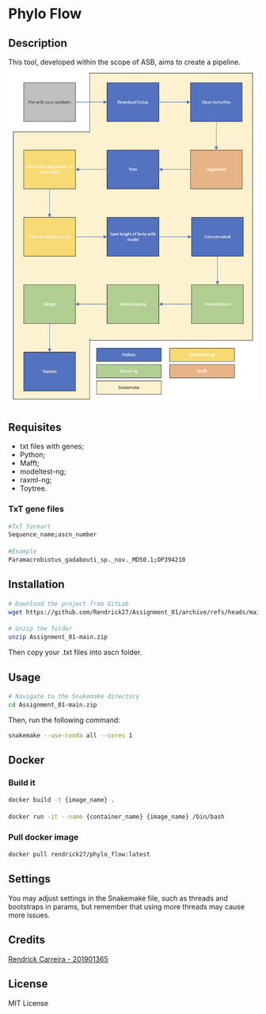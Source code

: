 # Phylo Flow 

## Description
This tool, developed within the scope of ASB, aims to create a pipeline.
![Pipeline](./extras/pictures/pipeline.png)


## Requisites
* txt files with genes;
* Python;
* Mafft;
* modeltest-ng;
* raxml-ng;
* Toytree.

### TxT gene files
```bash
#TxT formart
Sequence_name;ascn_number

#Example
Paramacrobiotus_gadabouti_sp._nov._MD50.1;OP394210
```
## Installation
```bash
# Download the project from GitLab
wget https://github.com/Rendrick27/Assignment_01/archive/refs/heads/main.zip

# Unzip the folder
unzip Assignment_01-main.zip
```
Then copy your .txt files into ascn folder.

## Usage
```bash
# Navigate to the Snakemake directory
cd Assignment_01-main.zip
```
Then, run the following command:
```bash
snakemake --use-conda all --cores 1
```

## Docker
### Build it
```bash
docker build -t {image_name} .

docker run -it --name {container_name} {image_name} /bin/bash
```
### Pull docker image
```bash
docker pull rendrick27/phylo_flow:latest
```

## Settings
You may adjust settings in the Snakemake file, such as threads and bootstraps in params, but remember that using more threads may cause more issues.

## Credits
<p> <a href= "https://github.com/Rendrick27"> Rendrick Carreira - 201901365 </a> </p>

## License
MIT License